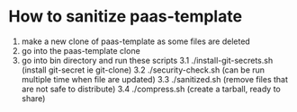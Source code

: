 # How to sanitize paas-template

 1. make a new clone of paas-template as some files are deleted
 2. go into the paas-template clone
 3. go into bin directory and run these scripts
  3.1 ./install-git-secrets.sh (install git-secret ie git-clone)
  3.2 ./security-check.sh  (can be run multiple time when file are updated)
  3.3 ./sanitized.sh (remove files that are not safe to distribute)
  3.4 ./compress.sh (create a tarball, ready to share) 

